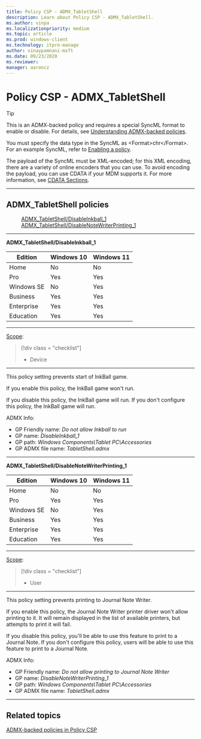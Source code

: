 ```yaml
---
title: Policy CSP - ADMX_TabletShell
description: Learn about Policy CSP - ADMX_TabletShell.
ms.author: vinpa
ms.localizationpriority: medium
ms.topic: article
ms.prod: windows-client
ms.technology: itpro-manage
author: vinaypamnani-msft
ms.date: 09/23/2020
ms.reviewer: 
manager: aaroncz
---
```


# Policy CSP - ADMX_TabletShell

> [!TIP]
> This is an ADMX-backed policy and requires a special SyncML format to enable or disable.  For details, see [Understanding ADMX-backed policies](../understanding-admx-backed-policies.md).
>
> You must specify the data type in the SyncML as &lt;Format&gt;chr&lt;/Format&gt;. For an example SyncML, refer to [Enabling a policy](../understanding-admx-backed-policies.md#enabling-a-policy).
>
> The payload of the SyncML must be XML-encoded; for this XML encoding, there are a variety of online encoders that you can use. To avoid encoding the payload, you can use CDATA if your MDM supports it. For more information, see [CDATA Sections](http://www.w3.org/TR/REC-xml/#sec-cdata-sect).

<hr/>

<!--Policies-->
## ADMX_TabletShell policies

<dl>
  <dd>
    <a href="#admx-tabletshell-disableinkball_1">ADMX_TabletShell/DisableInkball_1</a>
  </dd>
  <dd>
    <a href="#admx-tabletshell-disablenotewriterprinting_1">ADMX_TabletShell/DisableNoteWriterPrinting_1</a>
  </dd>
</dl>


<hr/>

<!--Policy-->
<a href="" id="admx-tabletshell-disableinkball_1"></a>**ADMX_TabletShell/DisableInkball_1**

<!--SupportedSKUs-->

|Edition|Windows 10|Windows 11|
|--- |--- |--- |
|Home|No|No|
|Pro|Yes|Yes|
|Windows SE|No|Yes|
|Business|Yes|Yes|
|Enterprise|Yes|Yes|
|Education|Yes|Yes|

<!--/SupportedSKUs-->
<hr/>

<!--Scope-->
[Scope](./policy-configuration-service-provider.md#policy-scope):

> [!div class = "checklist"]
> * Device

<hr/>

<!--/Scope-->
<!--Description-->
This policy setting prevents start of InkBall game.

If you enable this policy, the InkBall game won't run.

If you disable this policy, the InkBall game will run.  If you don't configure this policy, the InkBall game will run.

<!--/Description-->


<!--ADMXBacked-->
ADMX Info:
-   GP Friendly name: *Do not allow Inkball to run*
-   GP name: *DisableInkball_1*
-   GP path: *Windows Components\Tablet PC\Accessories*
-   GP ADMX file name: *TabletShell.admx*

<!--/ADMXBacked-->
<!--/Policy-->

<hr/>

<!--Policy-->
<a href="" id="admx-tabletshell-disablenotewriterprinting_1"></a>**ADMX_TabletShell/DisableNoteWriterPrinting_1**

<!--SupportedSKUs-->

|Edition|Windows 10|Windows 11|
|--- |--- |--- |
|Home|No|No|
|Pro|Yes|Yes|
|Windows SE|No|Yes|
|Business|Yes|Yes|
|Enterprise|Yes|Yes|
|Education|Yes|Yes|

<!--/SupportedSKUs-->
<hr/>

<!--Scope-->
[Scope](./policy-configuration-service-provider.md#policy-scope):

> [!div class = "checklist"]
> * User

<hr/>

<!--/Scope-->
<!--Description-->
This policy setting prevents printing to Journal Note Writer.

If you enable this policy, the Journal Note Writer printer driver won't allow printing to it. It will remain displayed in the list of available printers, but attempts to print it will fail.

If you disable this policy, you'll be able to use this feature to print to a Journal Note.  If you don't configure this policy, users will be able to use this feature to print to a Journal Note.


<!--/Description-->


<!--ADMXBacked-->
ADMX Info:
-   GP Friendly name: *Do not allow printing to Journal Note Writer*
-   GP name: *DisableNoteWriterPrinting_1*
-   GP path: *Windows Components\Tablet PC\Accessories*
-   GP ADMX file name: *TabletShell.admx*

<!--/ADMXBacked-->
<!--/Policy-->
<hr/>



<!--/Policies-->

## Related topics

[ADMX-backed policies in Policy CSP](./policies-in-policy-csp-admx-backed.md)
